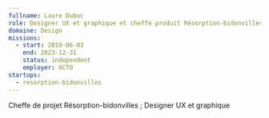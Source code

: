 ```yaml
---
fullname: Laure Dubuc
role: Designer UX et graphique et cheffe produit Résorption-bidonvilles
domaine: Design
missions:
  - start: 2019-06-03
    end: 2023-12-31
    status: independent
    employer: OCTO
startups:
  - resorption-bidonvilles
---
```


Cheffe de projet Résorption-bidonvilles ; Designer UX et graphique
